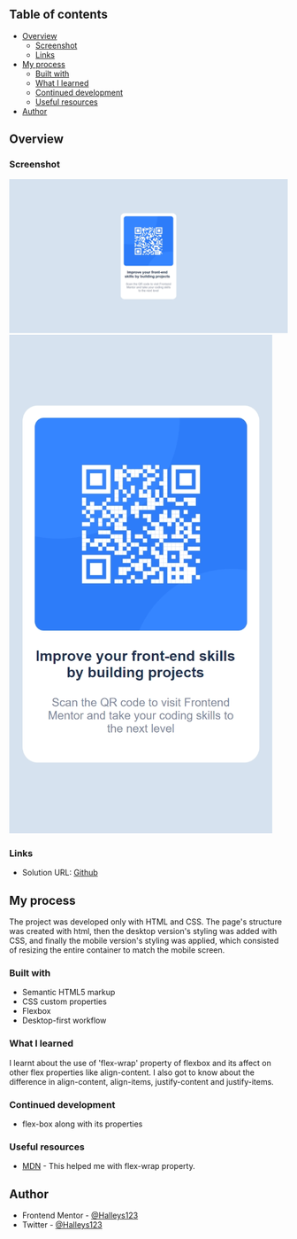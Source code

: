 ## Table of contents

- [Overview](#overview)
  - [Screenshot](#screenshot)
  - [Links](#links)
- [My process](#my-process)
  - [Built with](#built-with)
  - [What I learned](#what-i-learned)
  - [Continued development](#continued-development)
  - [Useful resources](#useful-resources)
- [Author](#author)

## Overview

### Screenshot

![Desktop Image](./screenshots/Desktop.png)
![Mobile image](./screenshots/Mobile%20345px.png)

### Links

- Solution URL: [Github](https://github.com/Halleys123/QR-code-component-FrontEndMentor)

## My process

The project was developed only with HTML and CSS. The page's structure was created with html, then the desktop version's styling was added with CSS, and finally the mobile version's styling was applied, which consisted of resizing the entire container to match the mobile screen.

### Built with

- Semantic HTML5 markup
- CSS custom properties
- Flexbox
- Desktop-first workflow

### What I learned

I learnt about the use of 'flex-wrap' property of flexbox and its affect on other flex properties like align-content. I also got to know about the difference in align-content, align-items, justify-content and justify-items.

### Continued development

- flex-box along with its properties

### Useful resources

- [MDN](https://developer.mozilla.org/en-US/docs/Web/CSS/flex-wrap) - This helped me with flex-wrap property.

## Author

<!-- - Website - [Arnav Chhabra](https://www.your-site.com) -->

- Frontend Mentor - [@Halleys123](https://www.frontendmentor.io/profile/yourusername)
- Twitter - [@Halleys123](https://twitter.com/ArnavChhabra3)
